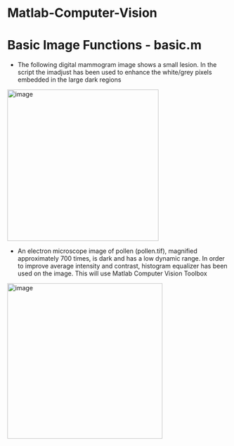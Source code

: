 # Matlab-Computer-Vision

# Basic Image Functions - basic.m

- The following digital mammogram image shows a small lesion. In the script the imadjust has been used to enhance the white/grey pixels embedded in the large dark regions

<img width="344" alt="image" src="https://user-images.githubusercontent.com/39055744/212836317-3e4bec17-7d17-4e22-82d1-e8ca24dd0804.png">

- An electron microscope image of pollen (pollen.tif), magnified approximately 700 times, is dark and has a low dynamic range. In order to improve average intensity and contrast, histogram equalizer has been used on the image. This will use Matlab Computer Vision Toolbox

<img width="353" alt="image" src="https://user-images.githubusercontent.com/39055744/212837304-0c9cd983-9276-4bfe-9241-ef076421f2f5.png">


